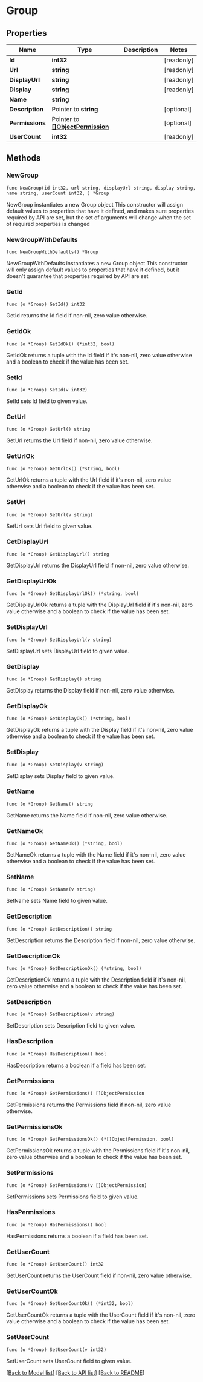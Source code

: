 # Group

## Properties

Name | Type | Description | Notes
------------ | ------------- | ------------- | -------------
**Id** | **int32** |  | [readonly] 
**Url** | **string** |  | [readonly] 
**DisplayUrl** | **string** |  | [readonly] 
**Display** | **string** |  | [readonly] 
**Name** | **string** |  | 
**Description** | Pointer to **string** |  | [optional] 
**Permissions** | Pointer to [**[]ObjectPermission**](ObjectPermission.md) |  | [optional] 
**UserCount** | **int32** |  | [readonly] 

## Methods

### NewGroup

`func NewGroup(id int32, url string, displayUrl string, display string, name string, userCount int32, ) *Group`

NewGroup instantiates a new Group object
This constructor will assign default values to properties that have it defined,
and makes sure properties required by API are set, but the set of arguments
will change when the set of required properties is changed

### NewGroupWithDefaults

`func NewGroupWithDefaults() *Group`

NewGroupWithDefaults instantiates a new Group object
This constructor will only assign default values to properties that have it defined,
but it doesn't guarantee that properties required by API are set

### GetId

`func (o *Group) GetId() int32`

GetId returns the Id field if non-nil, zero value otherwise.

### GetIdOk

`func (o *Group) GetIdOk() (*int32, bool)`

GetIdOk returns a tuple with the Id field if it's non-nil, zero value otherwise
and a boolean to check if the value has been set.

### SetId

`func (o *Group) SetId(v int32)`

SetId sets Id field to given value.


### GetUrl

`func (o *Group) GetUrl() string`

GetUrl returns the Url field if non-nil, zero value otherwise.

### GetUrlOk

`func (o *Group) GetUrlOk() (*string, bool)`

GetUrlOk returns a tuple with the Url field if it's non-nil, zero value otherwise
and a boolean to check if the value has been set.

### SetUrl

`func (o *Group) SetUrl(v string)`

SetUrl sets Url field to given value.


### GetDisplayUrl

`func (o *Group) GetDisplayUrl() string`

GetDisplayUrl returns the DisplayUrl field if non-nil, zero value otherwise.

### GetDisplayUrlOk

`func (o *Group) GetDisplayUrlOk() (*string, bool)`

GetDisplayUrlOk returns a tuple with the DisplayUrl field if it's non-nil, zero value otherwise
and a boolean to check if the value has been set.

### SetDisplayUrl

`func (o *Group) SetDisplayUrl(v string)`

SetDisplayUrl sets DisplayUrl field to given value.


### GetDisplay

`func (o *Group) GetDisplay() string`

GetDisplay returns the Display field if non-nil, zero value otherwise.

### GetDisplayOk

`func (o *Group) GetDisplayOk() (*string, bool)`

GetDisplayOk returns a tuple with the Display field if it's non-nil, zero value otherwise
and a boolean to check if the value has been set.

### SetDisplay

`func (o *Group) SetDisplay(v string)`

SetDisplay sets Display field to given value.


### GetName

`func (o *Group) GetName() string`

GetName returns the Name field if non-nil, zero value otherwise.

### GetNameOk

`func (o *Group) GetNameOk() (*string, bool)`

GetNameOk returns a tuple with the Name field if it's non-nil, zero value otherwise
and a boolean to check if the value has been set.

### SetName

`func (o *Group) SetName(v string)`

SetName sets Name field to given value.


### GetDescription

`func (o *Group) GetDescription() string`

GetDescription returns the Description field if non-nil, zero value otherwise.

### GetDescriptionOk

`func (o *Group) GetDescriptionOk() (*string, bool)`

GetDescriptionOk returns a tuple with the Description field if it's non-nil, zero value otherwise
and a boolean to check if the value has been set.

### SetDescription

`func (o *Group) SetDescription(v string)`

SetDescription sets Description field to given value.

### HasDescription

`func (o *Group) HasDescription() bool`

HasDescription returns a boolean if a field has been set.

### GetPermissions

`func (o *Group) GetPermissions() []ObjectPermission`

GetPermissions returns the Permissions field if non-nil, zero value otherwise.

### GetPermissionsOk

`func (o *Group) GetPermissionsOk() (*[]ObjectPermission, bool)`

GetPermissionsOk returns a tuple with the Permissions field if it's non-nil, zero value otherwise
and a boolean to check if the value has been set.

### SetPermissions

`func (o *Group) SetPermissions(v []ObjectPermission)`

SetPermissions sets Permissions field to given value.

### HasPermissions

`func (o *Group) HasPermissions() bool`

HasPermissions returns a boolean if a field has been set.

### GetUserCount

`func (o *Group) GetUserCount() int32`

GetUserCount returns the UserCount field if non-nil, zero value otherwise.

### GetUserCountOk

`func (o *Group) GetUserCountOk() (*int32, bool)`

GetUserCountOk returns a tuple with the UserCount field if it's non-nil, zero value otherwise
and a boolean to check if the value has been set.

### SetUserCount

`func (o *Group) SetUserCount(v int32)`

SetUserCount sets UserCount field to given value.



[[Back to Model list]](../README.md#documentation-for-models) [[Back to API list]](../README.md#documentation-for-api-endpoints) [[Back to README]](../README.md)


